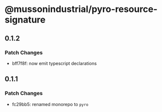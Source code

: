 # @mussonindustrial/pyro-resource-signature

## 0.1.2

### Patch Changes

-   bff7f8f: now emit typescript declarations

## 0.1.1

### Patch Changes

-   fc29bb5: renamed monorepo to `pyro`
